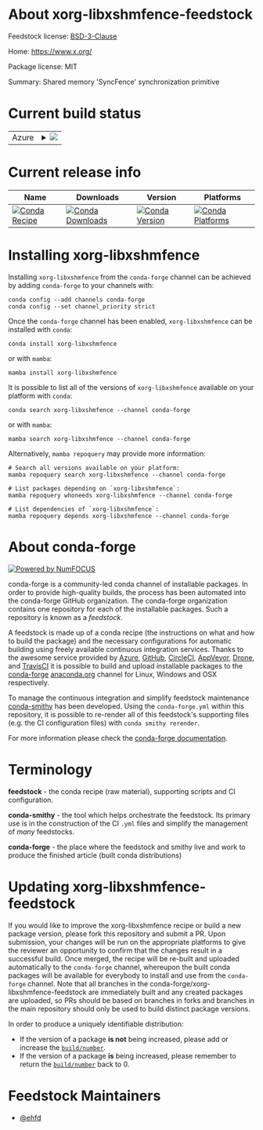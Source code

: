 About xorg-libxshmfence-feedstock
=================================

Feedstock license: [BSD-3-Clause](https://github.com/conda-forge/xorg-libxshmfence-feedstock/blob/main/LICENSE.txt)

Home: https://www.x.org/

Package license: MIT

Summary: Shared memory 'SyncFence' synchronization primitive

Current build status
====================


<table>
    
  <tr>
    <td>Azure</td>
    <td>
      <details>
        <summary>
          <a href="https://dev.azure.com/conda-forge/feedstock-builds/_build/latest?definitionId=23358&branchName=main">
            <img src="https://dev.azure.com/conda-forge/feedstock-builds/_apis/build/status/xorg-libxshmfence-feedstock?branchName=main">
          </a>
        </summary>
        <table>
          <thead><tr><th>Variant</th><th>Status</th></tr></thead>
          <tbody><tr>
              <td>linux_64</td>
              <td>
                <a href="https://dev.azure.com/conda-forge/feedstock-builds/_build/latest?definitionId=23358&branchName=main">
                  <img src="https://dev.azure.com/conda-forge/feedstock-builds/_apis/build/status/xorg-libxshmfence-feedstock?branchName=main&jobName=linux&configuration=linux%20linux_64_" alt="variant">
                </a>
              </td>
            </tr><tr>
              <td>linux_aarch64</td>
              <td>
                <a href="https://dev.azure.com/conda-forge/feedstock-builds/_build/latest?definitionId=23358&branchName=main">
                  <img src="https://dev.azure.com/conda-forge/feedstock-builds/_apis/build/status/xorg-libxshmfence-feedstock?branchName=main&jobName=linux&configuration=linux%20linux_aarch64_" alt="variant">
                </a>
              </td>
            </tr><tr>
              <td>linux_ppc64le</td>
              <td>
                <a href="https://dev.azure.com/conda-forge/feedstock-builds/_build/latest?definitionId=23358&branchName=main">
                  <img src="https://dev.azure.com/conda-forge/feedstock-builds/_apis/build/status/xorg-libxshmfence-feedstock?branchName=main&jobName=linux&configuration=linux%20linux_ppc64le_" alt="variant">
                </a>
              </td>
            </tr><tr>
              <td>osx_64</td>
              <td>
                <a href="https://dev.azure.com/conda-forge/feedstock-builds/_build/latest?definitionId=23358&branchName=main">
                  <img src="https://dev.azure.com/conda-forge/feedstock-builds/_apis/build/status/xorg-libxshmfence-feedstock?branchName=main&jobName=osx&configuration=osx%20osx_64_" alt="variant">
                </a>
              </td>
            </tr><tr>
              <td>osx_arm64</td>
              <td>
                <a href="https://dev.azure.com/conda-forge/feedstock-builds/_build/latest?definitionId=23358&branchName=main">
                  <img src="https://dev.azure.com/conda-forge/feedstock-builds/_apis/build/status/xorg-libxshmfence-feedstock?branchName=main&jobName=osx&configuration=osx%20osx_arm64_" alt="variant">
                </a>
              </td>
            </tr><tr>
              <td>win_64</td>
              <td>
                <a href="https://dev.azure.com/conda-forge/feedstock-builds/_build/latest?definitionId=23358&branchName=main">
                  <img src="https://dev.azure.com/conda-forge/feedstock-builds/_apis/build/status/xorg-libxshmfence-feedstock?branchName=main&jobName=win&configuration=win%20win_64_" alt="variant">
                </a>
              </td>
            </tr>
          </tbody>
        </table>
      </details>
    </td>
  </tr>
</table>

Current release info
====================

| Name | Downloads | Version | Platforms |
| --- | --- | --- | --- |
| [![Conda Recipe](https://img.shields.io/badge/recipe-xorg--libxshmfence-green.svg)](https://anaconda.org/conda-forge/xorg-libxshmfence) | [![Conda Downloads](https://img.shields.io/conda/dn/conda-forge/xorg-libxshmfence.svg)](https://anaconda.org/conda-forge/xorg-libxshmfence) | [![Conda Version](https://img.shields.io/conda/vn/conda-forge/xorg-libxshmfence.svg)](https://anaconda.org/conda-forge/xorg-libxshmfence) | [![Conda Platforms](https://img.shields.io/conda/pn/conda-forge/xorg-libxshmfence.svg)](https://anaconda.org/conda-forge/xorg-libxshmfence) |

Installing xorg-libxshmfence
============================

Installing `xorg-libxshmfence` from the `conda-forge` channel can be achieved by adding `conda-forge` to your channels with:

```
conda config --add channels conda-forge
conda config --set channel_priority strict
```

Once the `conda-forge` channel has been enabled, `xorg-libxshmfence` can be installed with `conda`:

```
conda install xorg-libxshmfence
```

or with `mamba`:

```
mamba install xorg-libxshmfence
```

It is possible to list all of the versions of `xorg-libxshmfence` available on your platform with `conda`:

```
conda search xorg-libxshmfence --channel conda-forge
```

or with `mamba`:

```
mamba search xorg-libxshmfence --channel conda-forge
```

Alternatively, `mamba repoquery` may provide more information:

```
# Search all versions available on your platform:
mamba repoquery search xorg-libxshmfence --channel conda-forge

# List packages depending on `xorg-libxshmfence`:
mamba repoquery whoneeds xorg-libxshmfence --channel conda-forge

# List dependencies of `xorg-libxshmfence`:
mamba repoquery depends xorg-libxshmfence --channel conda-forge
```


About conda-forge
=================

[![Powered by
NumFOCUS](https://img.shields.io/badge/powered%20by-NumFOCUS-orange.svg?style=flat&colorA=E1523D&colorB=007D8A)](https://numfocus.org)

conda-forge is a community-led conda channel of installable packages.
In order to provide high-quality builds, the process has been automated into the
conda-forge GitHub organization. The conda-forge organization contains one repository
for each of the installable packages. Such a repository is known as a *feedstock*.

A feedstock is made up of a conda recipe (the instructions on what and how to build
the package) and the necessary configurations for automatic building using freely
available continuous integration services. Thanks to the awesome service provided by
[Azure](https://azure.microsoft.com/en-us/services/devops/), [GitHub](https://github.com/),
[CircleCI](https://circleci.com/), [AppVeyor](https://www.appveyor.com/),
[Drone](https://cloud.drone.io/welcome), and [TravisCI](https://travis-ci.com/)
it is possible to build and upload installable packages to the
[conda-forge](https://anaconda.org/conda-forge) [anaconda.org](https://anaconda.org/)
channel for Linux, Windows and OSX respectively.

To manage the continuous integration and simplify feedstock maintenance
[conda-smithy](https://github.com/conda-forge/conda-smithy) has been developed.
Using the ``conda-forge.yml`` within this repository, it is possible to re-render all of
this feedstock's supporting files (e.g. the CI configuration files) with ``conda smithy rerender``.

For more information please check the [conda-forge documentation](https://conda-forge.org/docs/).

Terminology
===========

**feedstock** - the conda recipe (raw material), supporting scripts and CI configuration.

**conda-smithy** - the tool which helps orchestrate the feedstock.
                   Its primary use is in the construction of the CI ``.yml`` files
                   and simplify the management of *many* feedstocks.

**conda-forge** - the place where the feedstock and smithy live and work to
                  produce the finished article (built conda distributions)


Updating xorg-libxshmfence-feedstock
====================================

If you would like to improve the xorg-libxshmfence recipe or build a new
package version, please fork this repository and submit a PR. Upon submission,
your changes will be run on the appropriate platforms to give the reviewer an
opportunity to confirm that the changes result in a successful build. Once
merged, the recipe will be re-built and uploaded automatically to the
`conda-forge` channel, whereupon the built conda packages will be available for
everybody to install and use from the `conda-forge` channel.
Note that all branches in the conda-forge/xorg-libxshmfence-feedstock are
immediately built and any created packages are uploaded, so PRs should be based
on branches in forks and branches in the main repository should only be used to
build distinct package versions.

In order to produce a uniquely identifiable distribution:
 * If the version of a package **is not** being increased, please add or increase
   the [``build/number``](https://docs.conda.io/projects/conda-build/en/latest/resources/define-metadata.html#build-number-and-string).
 * If the version of a package **is** being increased, please remember to return
   the [``build/number``](https://docs.conda.io/projects/conda-build/en/latest/resources/define-metadata.html#build-number-and-string)
   back to 0.

Feedstock Maintainers
=====================

* [@ehfd](https://github.com/ehfd/)

